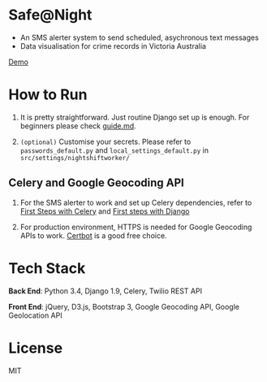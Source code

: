 # Safe@Night 
* An SMS alerter system to send scheduled, asychronous text messages
* Data visualisation for crime records in Victoria Australia

[Demo](https://www.safeatnight.cf)

# How to Run
1. It is pretty straightforward. Just routine Django set up is enough. For beginners please check [guide.md](./guide.md).

2. `(optional)` Customise your secrets. Please refer to `passwords_default.py` and `local_settings_default.py` in `src/settings/nightshiftworker/`

## Celery and Google Geocoding API
1. For the SMS alerter to work and set up Celery dependencies, refer to [First Steps with Celery](http://docs.celeryproject.org/en/latest/getting-started/first-steps-with-celery.html#first-steps) and [First steps with Django](http://docs.celeryproject.org/en/latest/django/first-steps-with-django.html)

2. For production environment, HTTPS is needed for Google Geocoding APIs to work. [Certbot](https://certbot.eff.org/) is a good free choice.

# Tech Stack
**Back End**: Python 3.4, Django 1.9, Celery, Twilio REST API

**Front End**: jQuery, D3.js, Bootstrap 3, Google Geocoding API, Google Geolocation API

# License
MIT
